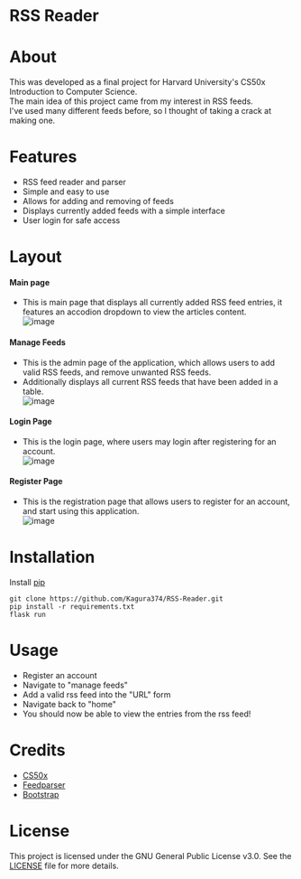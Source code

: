 # RSS Reader

# About
This was developed as a final project for Harvard University's CS50x Introduction to Computer Science.<br>
The main idea of this project came from my interest in RSS feeds. <br>
I've used many different feeds before, so I thought of taking a crack at making one.

# Features
* RSS feed reader and parser
* Simple and easy to use
* Allows for adding and removing of feeds
* Displays currently added feeds with a simple interface
* User login for safe access

# Layout
#### Main page
* This is main page that displays all currently added RSS feed entries, it features an accodion dropdown to view the articles content. <br>
![image](https://github.com/Kagura374/RSS-Reader/assets/126167792/6800db83-f421-4b50-9d2c-334f8bed9f00)

#### Manage Feeds
* This is the admin page of the application, which allows users to add valid RSS feeds, and remove unwanted RSS feeds. <br>
* Additionally displays all current RSS feeds that have been added in a table. <br>
![image](https://github.com/Kagura374/RSS-Reader/assets/126167792/04b9825c-4090-4a27-b5ae-8dde7b29b2f3)

#### Login Page
* This is the login page, where users may login after registering for an account. <br>
![image](https://github.com/Kagura374/RSS-Reader/assets/126167792/3136ffcc-626c-4507-a890-927b39e0ed5f)

#### Register Page
* This is the registration page that allows users to register for an account, and start using this application. <br>
![image](https://github.com/Kagura374/RSS-Reader/assets/126167792/d8dc3279-d45a-43be-9083-8af5d4f98f89)

# Installation
Install [pip](https://pip.pypa.io/en/stable/installation/)
```
git clone https://github.com/Kagura374/RSS-Reader.git
pip install -r requirements.txt
flask run
```
# Usage
* Register an account
* Navigate to "manage feeds"
* Add a valid rss feed into the "URL" form
* Navigate back to "home"
* You should now be able to view the entries from the rss feed!

# Credits
* [CS50x](https://cs50.harvard.edu/x/2024/) <br>
* [Feedparser](https://github.com/kurtmckee/feedparser) <br>
* [Bootstrap](https://getbootstrap.com/docs/5.3/getting-started/introduction/) <br>

# License
This project is licensed under the GNU General Public License v3.0. See the [LICENSE](LICENSE) file for more details.
